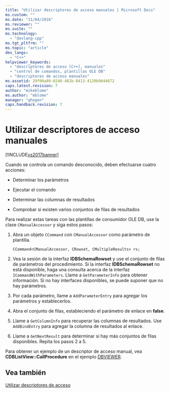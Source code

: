 ```yaml
---
title: "Utilizar descriptores de acceso manuales | Microsoft Docs"
ms.custom: ""
ms.date: "11/04/2016"
ms.reviewer: ""
ms.suite: ""
ms.technology: 
  - "devlang-cpp"
ms.tgt_pltfrm: ""
ms.topic: "article"
dev_langs: 
  - "C++"
helpviewer_keywords: 
  - "descriptores de acceso [C++], manuales"
  - "control de comandos, plantillas OLE DB"
  - "descriptores de acceso manuales"
ms.assetid: 29f00a89-0240-482b-8413-4120b9644672
caps.latest.revision: 7
author: "mikeblome"
ms.author: "mblome"
manager: "ghogen"
caps.handback.revision: 7
---
```

# Utilizar descriptores de acceso manuales
[!INCLUDE[vs2017banner](../../assembler/inline/includes/vs2017banner.md)]

Cuando se controla un comando desconocido, deben efectuarse cuatro acciones:  
  
-   Determinar los parámetros  
  
-   Ejecutar el comando  
  
-   Determinar las columnas de resultados  
  
-   Comprobar si existen varios conjuntos de filas de resultados  
  
 Para realizar estas tareas con las plantillas de consumidor OLE DB, use la clase `CManualAccessor` y siga estos pasos:  
  
1.  Abra un objeto `CCommand` con `CManualAccessor` como parámetro de plantilla.  
  
    ```  
    CCommand<CManualAccessor, CRowset, CMultipleResults> rs;  
    ```  
  
2.  Vea la sesión de la interfaz **IDBSchemaRowset** y use el conjunto de filas de parámetros del procedimiento.  Si la interfaz **IDBSchemaRowset** no está disponible, haga una consulta acerca de la interfaz `ICommandWithParameters`.  Llame a `GetParameterInfo` para obtener información.  Si no hay interfaces disponibles, se puede suponer que no hay parámetros.  
  
3.  Por cada parámetro, llame a `AddParameterEntry` para agregar los parámetros y establecerlos.  
  
4.  Abra el conjunto de filas, estableciendo el parámetro de enlace en **false**.  
  
5.  Llame a `GetColumnInfo` para recuperar las columnas de resultados.  Use `AddBindEntry` para agregar la columna de resultados al enlace.  
  
6.  Llame a `GetNextResult` para determinar si hay más conjuntos de filas disponibles.  Repita los pasos 2 a 5.  
  
 Para obtener un ejemplo de un descriptor de acceso manual, vea **CDBListView::CallProcedure** en el ejemplo [DBVIEWER](http://msdn.microsoft.com/es-es/07620f99-c347-4d09-9ebc-2459e8049832).  
  
## Vea también  
 [Utilizar descriptores de acceso](../../data/oledb/using-accessors.md)